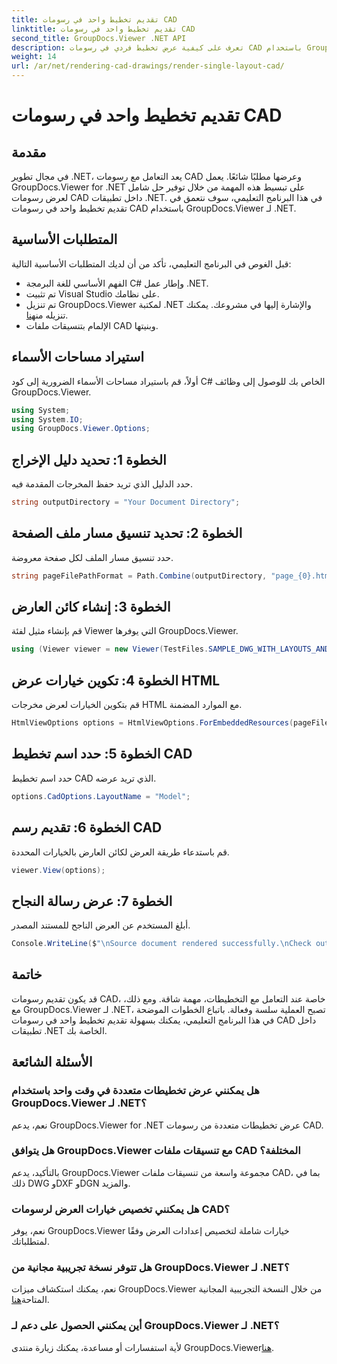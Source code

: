 ```yaml
---
title: تقديم تخطيط واحد في رسومات CAD
linktitle: تقديم تخطيط واحد في رسومات CAD
second_title: GroupDocs.Viewer .NET API
description: تعرف على كيفية عرض تخطيط فردي في رسومات CAD باستخدام GroupDocs.Viewer لـ .NET. خطوات سهلة للتكامل السلس في تطبيقات .NET الخاصة بك.
weight: 14
url: /ar/net/rendering-cad-drawings/render-single-layout-cad/
---
```


# تقديم تخطيط واحد في رسومات CAD

## مقدمة
في مجال تطوير .NET، يعد التعامل مع رسومات CAD وعرضها مطلبًا شائعًا. يعمل GroupDocs.Viewer for .NET على تبسيط هذه المهمة من خلال توفير حل شامل لعرض رسومات CAD داخل تطبيقات .NET. في هذا البرنامج التعليمي، سوف نتعمق في تقديم تخطيط واحد في رسومات CAD باستخدام GroupDocs.Viewer لـ .NET.
## المتطلبات الأساسية
قبل الغوص في البرنامج التعليمي، تأكد من أن لديك المتطلبات الأساسية التالية:
- الفهم الأساسي للغة البرمجة C# وإطار عمل .NET.
- تم تثبيت Visual Studio على نظامك.
-  تم تنزيل GroupDocs.Viewer لمكتبة .NET والإشارة إليها في مشروعك. يمكنك تنزيله من[هنا](https://releases.groupdocs.com/viewer/net/).
- الإلمام بتنسيقات ملفات CAD وبنيتها.

## استيراد مساحات الأسماء
أولاً، قم باستيراد مساحات الأسماء الضرورية إلى كود C# الخاص بك للوصول إلى وظائف GroupDocs.Viewer.

```csharp
using System;
using System.IO;
using GroupDocs.Viewer.Options;
```

## الخطوة 1: تحديد دليل الإخراج
حدد الدليل الذي تريد حفظ المخرجات المقدمة فيه.
```csharp
string outputDirectory = "Your Document Directory";
```
## الخطوة 2: تحديد تنسيق مسار ملف الصفحة
حدد تنسيق مسار الملف لكل صفحة معروضة.
```csharp
string pageFilePathFormat = Path.Combine(outputDirectory, "page_{0}.html");
```
## الخطوة 3: إنشاء كائن العارض
قم بإنشاء مثيل لفئة Viewer التي يوفرها GroupDocs.Viewer.
```csharp
using (Viewer viewer = new Viewer(TestFiles.SAMPLE_DWG_WITH_LAYOUTS_AND_LAYERS))
```
## الخطوة 4: تكوين خيارات عرض HTML
قم بتكوين الخيارات لعرض مخرجات HTML مع الموارد المضمنة.
```csharp
HtmlViewOptions options = HtmlViewOptions.ForEmbeddedResources(pageFilePathFormat);
```
## الخطوة 5: حدد اسم تخطيط CAD
حدد اسم تخطيط CAD الذي تريد عرضه.
```csharp
options.CadOptions.LayoutName = "Model";
```
## الخطوة 6: تقديم رسم CAD
قم باستدعاء طريقة العرض لكائن العارض بالخيارات المحددة.
```csharp
viewer.View(options);
```
## الخطوة 7: عرض رسالة النجاح
أبلغ المستخدم عن العرض الناجح للمستند المصدر.
```csharp
Console.WriteLine($"\nSource document rendered successfully.\nCheck output in {outputDirectory}.");
```

## خاتمة
قد يكون تقديم رسومات CAD، خاصة عند التعامل مع التخطيطات، مهمة شاقة. ومع ذلك، مع GroupDocs.Viewer لـ .NET، تصبح العملية سلسة وفعالة. باتباع الخطوات الموضحة في هذا البرنامج التعليمي، يمكنك بسهولة تقديم تخطيط واحد في رسومات CAD داخل تطبيقات .NET الخاصة بك.
## الأسئلة الشائعة
### هل يمكنني عرض تخطيطات متعددة في وقت واحد باستخدام GroupDocs.Viewer لـ .NET؟
نعم، يدعم GroupDocs.Viewer for .NET عرض تخطيطات متعددة من رسومات CAD.
### هل يتوافق GroupDocs.Viewer مع تنسيقات ملفات CAD المختلفة؟
بالتأكيد، يدعم GroupDocs.Viewer مجموعة واسعة من تنسيقات ملفات CAD، بما في ذلك DWG وDXF وDGN والمزيد.
### هل يمكنني تخصيص خيارات العرض لرسومات CAD؟
نعم، يوفر GroupDocs.Viewer خيارات شاملة لتخصيص إعدادات العرض وفقًا لمتطلباتك.
### هل تتوفر نسخة تجريبية مجانية من GroupDocs.Viewer لـ .NET؟
 نعم، يمكنك استكشاف ميزات GroupDocs.Viewer من خلال النسخة التجريبية المجانية المتاحة[هنا](https://releases.groupdocs.com/).
### أين يمكنني الحصول على دعم لـ GroupDocs.Viewer لـ .NET؟
 لأية استفسارات أو مساعدة، يمكنك زيارة منتدى GroupDocs.Viewer[هنا](https://forum.groupdocs.com/c/viewer/9).